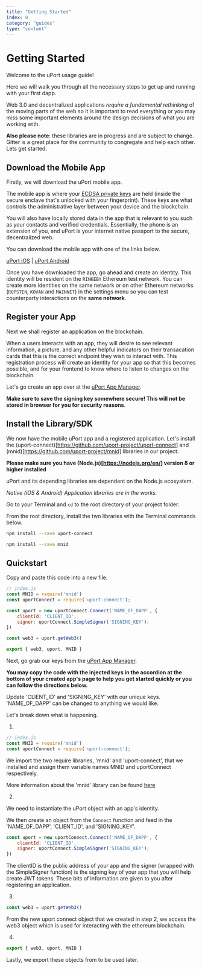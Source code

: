 ```yaml
---
title: "Getting Started"
index: 0
category: "guides"
type: "content"
---
```



# Getting Started

Welcome to the uPort usage guide!

Here we will walk you through all the necessary steps to get up and running with your first dapp.

Web 3.0 and decentralized applications _require a fundamental rethinking_ of the moving parts of the web so it is important to read everything or you may miss some important elements around the design decisions of what you are working with.

**Also please note**: these libraries are in progress and are subject to change. Gitter is a great place for the community to congregate and help each other. Lets get started.

## Download the Mobile App

Firstly, we will download the uPort mobile app.

The mobile app is where your [ECDSA private keys](https://blog.cloudflare.com/ecdsa-the-digital-signature-algorithm-of-a-better-internet/) are held (inside the secure enclave that's unlocked with your fingerprint). These keys are what controls the administrative layer between your device and the blockchain.

You will also have locally stored data in the app that is relevant to you such as your contacts and verified credentials. Essentially, the phone is an extension of you, and uPort is your internet native passport to the secure, decentralized web.

You can download the mobile app with one of the links below.

[uPort iOS](https://itunes.apple.com/us/app/uport-identity-wallet-ethereum/id1123434510?mt=8) | [uPort Android](https://play.google.com/store/apps/details?id=com.uportMobile)

Once you have downloaded the app, go ahead and create an identity. This identity will be resident on the `RINKEBY` Ethereum test network. You can create more identities on the same network or on other Ethereum networks (`ROPSTEN`, `KOVAN` and `MAINNET`) in the settings menu so you can test counterparty interactions on the **same network**.

## Register your App

Next we shall register an application on the blockchain.

When a users interacts with an app, they will desire to see relevant information, a picture, and any other helpful indicators on their transacation cards that this is the correct endpoint they wish to interact with. This registration process will create an identity for your app so that this becomes possible, and for your frontend to know where to listen to changes on the blockchain.

Let's go create an app over at the [uPort App Manager](https://appmanager.uport.me).

**Make sure to save the signing key somewhere secure! This will not be stored in browser for you for security reasons**.

## Install the Library/SDK

We now have the mobile uPort app and a registered application. Let's install the (uport-connect)[https://github.com/uport-project/uport-connect] and (mnid)[https://github.com/uport-project/mnid] libraries in our project.

**Please make sure you have (Node.js)[https://nodejs.org/en/] version 8 or higher installed**

uPort and its depending libraries are dependent on the Node.js ecosystem.

_Native (iOS & Android) Application libraries are in the works._

Go to your Terminal and `cd` to the root directory of your project folder.

From the root directory, install the two libraries with the Terminal commands below.

```bash
npm install --save uport-connect
```
```bash
npm install --save mnid
```

## Quickstart

Copy and paste this code into a new file.

```js
// index.js
const MNID = require('mnid')
const uportConnect = require('uport-connect');

const uport = new uportConnect.Connect('NAME_OF_DAPP', {
    clientId: 'CLIENT_ID',
    signer: uportConnect.SimpleSigner('SIGNING_KEY');
})

const web3 = uport.getWeb3()

export { web3, uport, MNID }
```

Next, go grab our keys from the [uPort App Manager](https://appmanager.uport.me).

**You may copy the code with the injected keys in the accordion at the bottom of your created app's page to help you get started quickly or you can follow the directions below.**

Update 'CLIENT_ID' and 'SIGNING_KEY' with our unique keys. 'NAME_OF_DAPP' can be changed to anything we would like.

Let's break down what is happening.

1.
```js
// index.js
const MNID = require('mnid')
const uportConnect = require('uport-connect');
```
We import the two require libraries, 'mnid' and 'uport-connect', that we installed and assign them variable names MNID and uportConnect respectively.

More information about the 'mnid' library can be found [here](https://github.com/uport-project/mnid)

2.
We need to instantiate the uPort object with an app's identity.

We then create an object from the `Connect` function and feed in the 'NAME_OF_DAPP', 'CLIENT_ID', and 'SIGNING_KEY'.

```js
const uport = new uportConnect.Connect('NAME_OF_DAPP', {
    clientId: 'CLIENT_ID',
    signer: uportConnect.SimpleSigner('SIGNING_KEY');
})
```
The clientID is the public address of your app and the signer (wrapped with the SimpleSigner function) is the signing key of your app that you will help create JWT tokens. These bits of information are given to you after registering an application.

3.

```js
const web3 = uport.getWeb3()
```

From the new uport connect object that we created in step 2, we access the web3 object which is used for interacting with the ethereum blockchain.

4.
```js
export { web3, uport, MNID }
```

Lastly, we export these objects from to be used later.

